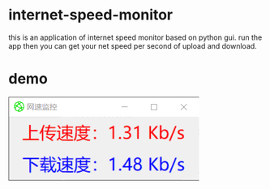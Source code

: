 # internet-speed-monitor
this is an application of internet speed monitor based on python gui. 
run the app then you can get your net speed per second of upload and download.
# demo
![demo](https://github.com/XavierJiezou/internet-speed-monitor/blob/master/demo/demo.gif)
